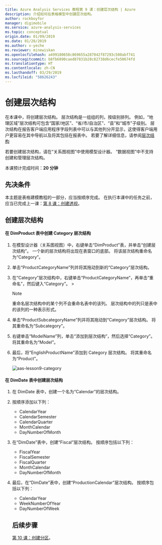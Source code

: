 ```yaml
---
title: Azure Analysis Services 教程第 9 课：创建层次结构 | Azure
description: 介绍如何在表格模型中创建层次结构。
author: rockboyfor
manager: digimobile
ms.service: azure-analysis-services
ms.topic: conceptual
origin.date: 01/09/2019
ms.date: 01/28/2019
ms.author: v-yeche
ms.reviewer: minewiskan
ms.openlocfilehash: a499180658c869655a287042f87293c500abf741
ms.sourcegitcommit: b8fb6890caed87831b28c82738d6cecfe50674fd
ms.translationtype: HT
ms.contentlocale: zh-CN
ms.lasthandoff: 03/29/2019
ms.locfileid: "58626243"
---
```

# <a name="create-hierarchies"></a>创建层次结构

在本课中，将创建层次结构。 层次结构是一组组的列，按级别排列。 例如，“地理区域”层次结构可包含“国家/地区”、“省/市/自治区”、“县”和“城市”子级别。 层次结构在报告客户端应用程序字段列表中可以与其他列分开显示，这使得客户端用户更容易在其中导航以及将其包括在报表中。 若要了解详细信息，请参阅[层次结构](https://docs.microsoft.com/sql/analysis-services/tabular-models/hierarchies-ssas-tabular)

若要创建层次结构，请在“关系图视图”中使用模型设计器。 “数据视图”中不支持创建和管理层次结构。  

本课预计完成时间：**20 分钟**  

## <a name="prerequisites"></a>先决条件  
本主题是表格建模教程的一部分，应当按顺序完成。 在执行本课中的任务之前，应当已完成上一课：[第 8 课：创建透视](../tutorials/aas-lesson-8-create-perspectives.md)。  

## <a name="create-hierarchies"></a>创建层次结构  

#### <a name="to-create-a-category-hierarchy-in-the-dimproduct-table"></a>在 DimProduct 表中创建 Category 层次结构  

1.  在模型设计器（关系图视图）中，右键单击“DimProduct”表，并单击“创建层次结构”。 一个新的层次结构将出现在表窗口的底部。 将该层次结构重命名为“Category”。  

2.  单击“ProductCategoryName”列并将其拖动到新的“Category”层次结构。  

3.  在“Category”层次结构中，右键单击“ProductCategoryName”，再单击“重命名”，然后键入“Category”。 >   

    > [!NOTE]  
    > 重命名层次结构中的某个列不会重命名表中的该列。 层次结构中的列只是表中的该列的一种表示形式。  

4.  单击“ProductSubcategoryName”列并将其拖动到“Category”层次结构。 将其重命名为“Subcategory”。 

5.  右键单击“ModelName”列，单击“添加到层次结构”，然后选择“Category”。 将其重命名为“Model”。

6.  最后，将“EnglishProductName”添加到 Category 层次结构。 将其重命名为“Product”。  

    ![aas-lesson9-category](../tutorials/media/aas-lesson9-category.png)

#### <a name="to-create-hierarchies-in-the-dimdate-table"></a>在 DimDate 表中创建层次结构  

1. 在 DimDate 表中，创建一个名为“Calendar”的层次结构。  

2. 按顺序添加以下列：

   *  CalendarYear
   *  CalendarSemester
   *  CalendarQuarter
   *  MonthCalendar
   *  DayNumberOfMonth

3. 在“DimDate”表中，创建“Fiscal”层次结构。 按顺序包括以下列：  

   *  FiscalYear
   *  FiscalSemester
   *  FiscalQuarter
   *  MonthCalendar
   *  DayNumberOfMonth

4. 最后，在“DimDate”表中，创建“ProductionCalendar”层次结构。 按顺序包括以下列：  
   *  CalendarYear
   *  WeekNumberOfYear
   *  DayNumberOfWeek

   ## <a name="whats-next"></a>后续步骤
   [第 10 课：创建分区](../tutorials/aas-lesson-10-create-partitions.md)。

<!--Update_Description: update meta properties -->